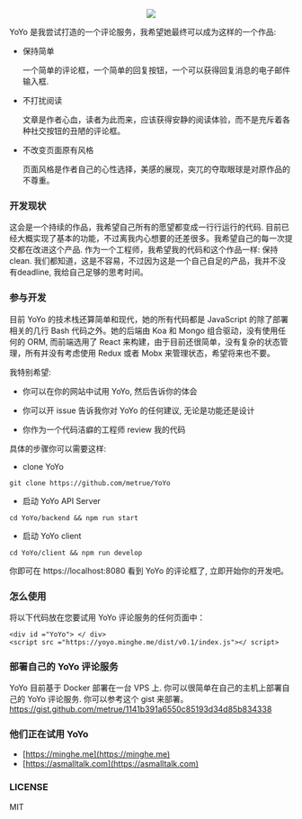 <p align="center">
  <img src="https://github.com/metrue/YoYo/raw/master/YoYo.png"></img>
</p>


YoYo 是我尝试打造的一个评论服务，我希望她最终可以成为这样的一个作品:

* 保持简单

  一个简单的评论框，一个简单的回复按钮，一个可以获得回复消息的电子邮件输入框.
* 不打扰阅读

  文章是作者心血，读者为此而来，应该获得安静的阅读体验，而不是充斥着各种社交按钮的丑陋的评论框。
* 不改变页面原有风格

  页面风格是作者自己的心性选择，美感的展现，突兀的夺取眼球是对原作品的不尊重。

### 开发现状

这会是一个持续的作品，我希望自己所有的愿望都变成一行行运行的代码. 目前已经大概实现了基本的功能，不过离我内心想要的还差很多。我希望自己的每一次提交都在改进这个产品. 作为一个工程师，我希望我的代码和这个作品一样: 保持 clean. 我们都知道，这是不容易，不过因为这是一个自己自足的产品，我并不没有deadline, 我给自己足够的思考时间。

### 参与开发

目前 YoYo 的技术栈还算简单和现代，她的所有代码都是 JavaScript 的除了部署相关的几行 Bash 代码之外。她的后端由 Koa 和 Mongo 组合驱动，没有使用任何的 ORM, 而前端选用了 React 来构建，由于目前还很简单，没有复杂的状态管理，所有并没有考虑使用 Redux 或者 Mobx 来管理状态，希望将来也不要。

我特别希望:

* 你可以在你的网站中试用 YoYo, 然后告诉你的体会

* 你可以开 issue 告诉我你对 YoYo 的任何建议, 无论是功能还是设计

* 你作为一个代码洁癖的工程师 review 我的代码

具体的步骤你可以需要这样:

* clone YoYo

```
git clone https://github.com/metrue/YoYo
```

* 启动 YoYo API Server

```
cd YoYo/backend && npm run start
```

* 启动 YoYo client

```
cd YoYo/client && npm run develop
```

你即可在 https://localhost:8080 看到 YoYo 的评论框了, 立即开始你的开发吧。

### 怎么使用

将以下代码放在您要试用 YoYo 评论服务的任何页面中：

```
<div id ="YoYo"> </ div>
<script src ="https://yoyo.minghe.me/dist/v0.1/index.js"></ script>
```

### 部署自己的 YoYo 评论服务

YoYo 目前基于 Docker 部署在一台 VPS 上. 你可以很简单在自己的主机上部署自己的 YoYo 评论服务. 你可以参考这个 gist 来部署。
https://gist.github.com/metrue/1141b391a6550c85193d34d85b834338


### 他们正在试用 YoYo

* [https://minghe.me](https://minghe.me)
* [https://asmalltalk.com](https://asmalltalk.com)

### LICENSE

MIT
